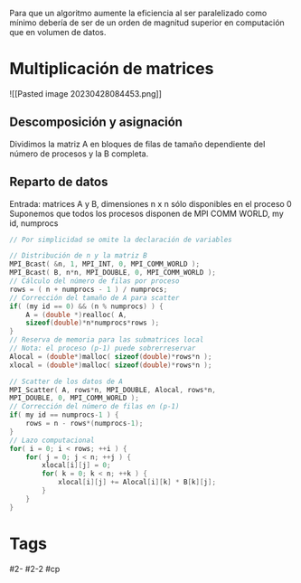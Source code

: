 Para que un algoritmo aumente la eficiencia al ser paralelizado como mínimo debería de ser de un orden de magnitud superior en computación que en volumen de datos.
# Multiplicación de matrices

![[Pasted image 20230428084453.png]]

## Descomposición y asignación
Dividimos la matriz A en bloques de filas de tamaño dependiente del número de procesos y la B completa.
## Reparto de datos
Entrada: matrices A y B, dimensiones n x n  sólo disponibles en el proceso 0  
Suponemos que todos los procesos disponen de MPI COMM WORLD, my id, numprocs  
```C
// Por simplicidad se omite la declaración de variables

// Distribución de n y la matriz B  
MPI_Bcast( &n, 1, MPI_INT, 0, MPI_COMM_WORLD );  
MPI_Bcast( B, n*n, MPI_DOUBLE, 0, MPI_COMM_WORLD );  
// Cálculo del número de filas por proceso  
rows = ( n + numprocs - 1 ) / numprocs;  
// Corrección del tamaño de A para scatter  
if( (my id == 0) && (n % numprocs) ) {  
	A = (double *)realloc( A,  
	sizeof(double)*n*numprocs*rows );  
}
// Reserva de memoria para las submatrices local  
// Nota: el proceso (p-1) puede sobrerreservar  
Alocal = (double*)malloc( sizeof(double)*rows*n );  
xlocal = (double*)malloc( sizeof(double)*rows*n );

// Scatter de los datos de A  
MPI_Scatter( A, rows*n, MPI_DOUBLE, Alocal, rows*n,  
MPI_DOUBLE, 0, MPI_COMM_WORLD );  
// Corrección del número de filas en (p-1)  
if( my id == numprocs-1 ) {  
	rows = n - rows*(numprocs-1);  
}  
// Lazo computacional  
for( i = 0; i < rows; ++i ) {  
	for( j = 0; j < n; ++j ) {  
		xlocal[i][j] = 0;  
		for( k = 0; k < n; ++k ) {  
			xlocal[i][j] += Alocal[i][k] * B[k][j];  
		}  
	}  
}
```
# Tags
#2- 
#2-2 
#cp 